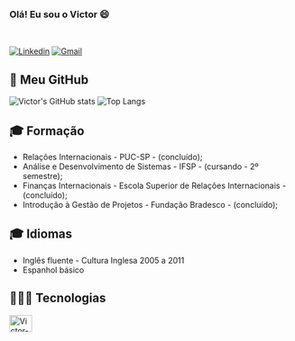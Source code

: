 ### Olá! Eu sou o Victor 😄

<br/>

[![Linkedin](https://img.shields.io/badge/LinkedIn-0077B5?style=for-the-badge&logo=linkedin&logoColor=white)](linkedin.com/in/victor-rodrigues-de-barros-6583b712a)
[![Gmail](https://img.shields.io/badge/Gmail-D14836?style=for-the-badge&logo=gmail&logoColor=white)](victor.77sp@gmail.com)

## 🐙 Meu GitHub
![Victor's GitHub stats](https://github-readme-stats.vercel.app/api?username=VictorB4rros&show_icons=true&theme=neon)
![Top Langs](https://github-readme-stats.vercel.app/api/top-langs/?username=VictorB4rros&theme=neon)

## 🎓 Formação
* Relações Internacionais - PUC-SP - (concluído);
* Análise e Desenvolvimento de Sistemas - IFSP - (cursando - 2º semestre);
* Finanças Internacionais - Escola Superior de Relações Internacionais - (concluído);
* Introdução à Gestão de Projetos - Fundação Bradesco - (concluído);

## 🎓 Idiomas
* Inglês fluente - Cultura Inglesa 2005 a 2011
* Espanhol básico

## 👩🏻‍💻 Tecnologias
<img align="center" alt="Victor-C" height="30" width="40" src="https://cdn.jsdelivr.net/gh/devicons/devicon@latest/icons/c/c-original.svg">
          
